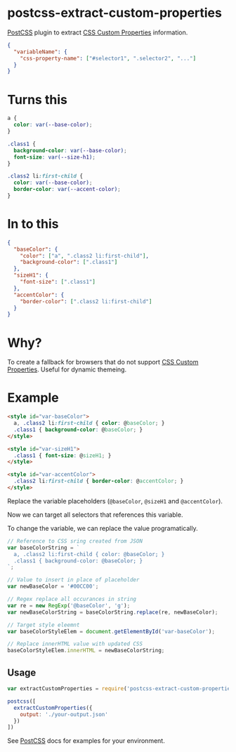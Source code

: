 # postcss-extract-custom-properties

[PostCSS] plugin to extract [CSS Custom Properties] information.

```json
{
  "variableName": {
    "css-property-name": ["#selector1", ".selector2", "..."]
  }
}
```

# Turns this
```css
a {
  color: var(--base-color);
}

.class1 {
  background-color: var(--base-color);
  font-size: var(--size-h1);
}

.class2 li:first-child {
  color: var(--base-color);
  border-color: var(--accent-color);
}
```

# In to this
```json
{
  "baseColor": {
    "color": ["a", ".class2 li:first-child"],
    "background-color": [".class1"]
  },
  "sizeH1": {
    "font-size": [".class1"]
  },
  "accentColor": {
    "border-color": [".class2 li:first-child"]
  }
}
```

# Why?
To create a fallback for browsers that do not support [CSS Custom Properties]. Useful for dynamic themeing.

# Example
```html
<style id="var-baseColor">
  a, .class2 li:first-child { color: @baseColor; }
  .class1 { background-color: @baseColor; }
</style>

<style id="var-sizeH1">
  .class1 { font-size: @sizeH1; }
</style>

<style id="var-accentColor">
  .class2 li:first-child { border-color: @accentColor; }
</style>
```

Replace the variable placeholders (`@baseColor`, `@sizeH1` and `@accentColor`).

Now we can target all selectors that references this variable.

To change the variable, we can replace the value programatically.

``` js
// Reference to CSS sring created from JSON
var baseColorString = `
  a, .class2 li:first-child { color: @baseColor; }
  .class1 { background-color: @baseColor; }
`;

// Value to insert in place of placeholder
var newBaseColor = '#00CC00';

// Regex replace all occurances in string
var re = new RegExp('@baseColor', 'g'); 
var newBaseColorString = baseColorString.replace(re, newBaseColor);

// Target style eleemnt
var baseColorStyleElem = document.getElementById('var-baseColor');

// Replace innerHTML value with updated CSS
baseColorStyleElem.innerHTML = newBaseColorString;
```

## Usage
```js
var extractCustomProperties = require('postcss-extract-custom-properties');

postcss([
  extractCustomProperties({
    output: './your-output.json'
  })
])
```

See [PostCSS] docs for examples for your environment.

[PostCSS]: https://github.com/postcss/postcss
[CSS Custom Properties]: https://www.w3.org/TR/css-variables/
